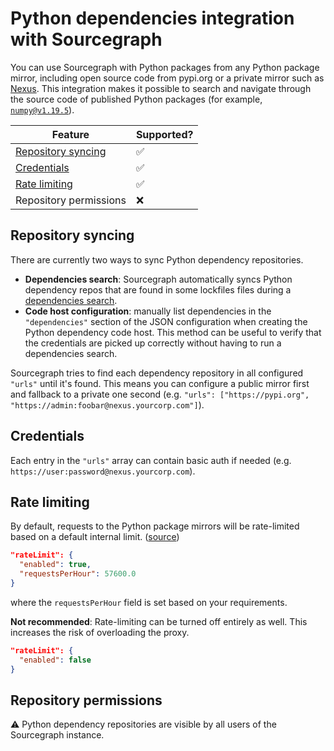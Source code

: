 # Python dependencies integration with Sourcegraph

You can use Sourcegraph with Python packages from any Python package mirror, including open source code from pypi.org or a private mirror such as [Nexus](https://www.sonatype.com/products/nexus-repository).
This integration makes it possible to search and navigate through the source code of published Python packages (for example, [`numpy@v1.19.5`](https://sourcegraph.com/pypi/numpy@v1.19.5)).

Feature | Supported?
------- | ----------
[Repository syncing](#repository-syncing) | ✅
[Credentials](#credentials) | ✅
[Rate limiting](#rate-limiting) | ✅
Repository permissions | ❌

## Repository syncing

There are currently two ways to sync Python dependency repositories.

* **Dependencies search**: Sourcegraph automatically syncs Python dependency repos that are found in some lockfiles files during a [dependencies search](../code_search/how-to/dependencies_search.md).
* **Code host configuration**: manually list dependencies in the `"dependencies"` section of the JSON configuration when creating the Python dependency code host. This method can be useful to verify that the credentials are picked up correctly without having to run a dependencies search.

Sourcegraph tries to find each dependency repository in all configured `"urls"` until it's found. This means you can configure a public mirror first and fallback to a private one second (e.g. `"urls": ["https://pypi.org", "https://admin:foobar@nexus.yourcorp.com"]`).

## Credentials

Each entry in the `"urls"` array can contain basic auth if needed (e.g. `https://user:password@nexus.yourcorp.com`).

## Rate limiting

By default, requests to the Python package mirrors will be rate-limited based on a default internal limit. ([source](https://github.com/sourcegraph/sourcegraph/blob/main/schema/python-packages.schema.json))

```json
"rateLimit": {
  "enabled": true,
  "requestsPerHour": 57600.0
}
```
where the `requestsPerHour` field is set based on your requirements.

**Not recommended**: Rate-limiting can be turned off entirely as well.
This increases the risk of overloading the proxy.

```json
"rateLimit": {
  "enabled": false
}
```

## Repository permissions

⚠️ Python dependency repositories are visible by all users of the Sourcegraph instance.
